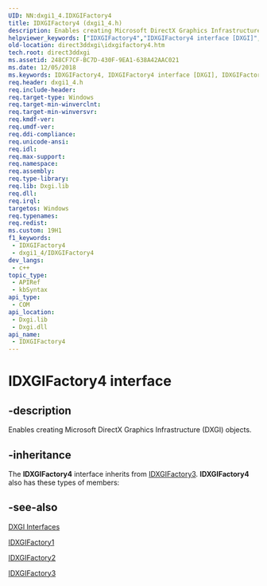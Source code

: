 ```yaml
---
UID: NN:dxgi1_4.IDXGIFactory4
title: IDXGIFactory4 (dxgi1_4.h)
description: Enables creating Microsoft DirectX Graphics Infrastructure (DXGI) objects.
helpviewer_keywords: ["IDXGIFactory4","IDXGIFactory4 interface [DXGI]","IDXGIFactory4 interface [DXGI]","described","direct3ddxgi.idxgifactory4","dxgi1_4/IDXGIFactory4"]
old-location: direct3ddxgi\idxgifactory4.htm
tech.root: direct3ddxgi
ms.assetid: 248CF7CF-BC7D-430F-9EA1-638A42AAC021
ms.date: 12/05/2018
ms.keywords: IDXGIFactory4, IDXGIFactory4 interface [DXGI], IDXGIFactory4 interface [DXGI],described, direct3ddxgi.idxgifactory4, dxgi1_4/IDXGIFactory4
req.header: dxgi1_4.h
req.include-header: 
req.target-type: Windows
req.target-min-winverclnt: 
req.target-min-winversvr: 
req.kmdf-ver: 
req.umdf-ver: 
req.ddi-compliance: 
req.unicode-ansi: 
req.idl: 
req.max-support: 
req.namespace: 
req.assembly: 
req.type-library: 
req.lib: Dxgi.lib
req.dll: 
req.irql: 
targetos: Windows
req.typenames: 
req.redist: 
ms.custom: 19H1
f1_keywords:
 - IDXGIFactory4
 - dxgi1_4/IDXGIFactory4
dev_langs:
 - c++
topic_type:
 - APIRef
 - kbSyntax
api_type:
 - COM
api_location:
 - Dxgi.lib
 - Dxgi.dll
api_name:
 - IDXGIFactory4
---
```


# IDXGIFactory4 interface


## -description

Enables creating Microsoft DirectX Graphics Infrastructure (DXGI) objects.

## -inheritance

The <b>IDXGIFactory4</b> interface inherits from <a href="/windows/desktop/api/dxgi1_3/nn-dxgi1_3-idxgifactory3">IDXGIFactory3</a>. <b>IDXGIFactory4</b> also has these types of members:

## -see-also

<a href="/windows/desktop/direct3ddxgi/d3d10-graphics-reference-dxgi-interfaces">DXGI Interfaces</a>



<a href="/windows/desktop/api/dxgi/nn-dxgi-idxgifactory1">IDXGIFactory1</a>



<a href="/windows/desktop/api/dxgi1_2/nn-dxgi1_2-idxgifactory2">IDXGIFactory2</a>



<a href="/windows/desktop/api/dxgi1_3/nn-dxgi1_3-idxgifactory3">IDXGIFactory3</a>
